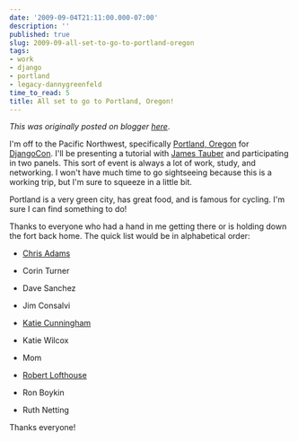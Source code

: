 ```yaml
---
date: '2009-09-04T21:11:00.000-07:00'
description: ''
published: true
slug: 2009-09-all-set-to-go-to-portland-oregon
tags:
- work
- django
- portland
- legacy-dannygreenfeld
time_to_read: 5
title: All set to go to Portland, Oregon!
---
```


*This was originally posted on blogger [here](https://dannygreenfeld.blogspot.com/2009/09/all-set-to-go-to-portland-oregon.html)*.

I'm off to the Pacific Northwest, specifically [Portland, Oregon](https://en.wikipedia.org/wiki/Portland_Oregon) for [DjangoCon](https://djangocon.org). I'll be presenting a tutorial with [James Tauber](https://jtauber.com) and participating in two panels. This sort of event is always a lot of work, study, and networking. I won't have much time to go sightseeing because this is a working trip, but I'm sure to squeeze in a little bit.

Portland is a very green city, has great food, and is famous for cycling. I'm sure I can find something to do!

Thanks to everyone who had a hand in me getting there or is holding down the fort back home. The quick list would be in alphabetical order:


- [Chris Adams](https://improbable.org/chris)
- Corin Turner
- Dave Sanchez
- Jim Consalvi

- [Katie Cunningham](https://elephantangelchild.blogspot.com/)
- Katie Wilcox

- Mom
- [Robert Lofthouse](https://djangopeople.net/siudesign/)
- Ron Boykin
- Ruth Netting 

Thanks everyone!